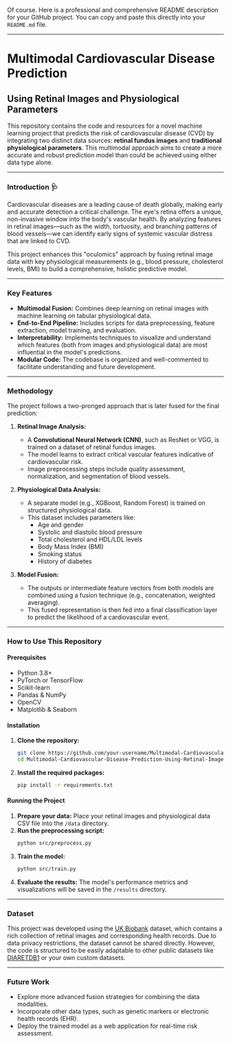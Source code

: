 Of course. Here is a professional and comprehensive README description for your GitHub project. You can copy and paste this directly into your `README.md` file.

-----

# Multimodal Cardiovascular Disease Prediction

## Using Retinal Images and Physiological Parameters

This repository contains the code and resources for a novel machine learning project that predicts the risk of cardiovascular disease (CVD) by integrating two distinct data sources: **retinal fundus images** and **traditional physiological parameters**. This multimodal approach aims to create a more accurate and robust prediction model than could be achieved using either data type alone.

  ---

### Introduction 🩺

Cardiovascular diseases are a leading cause of death globally, making early and accurate detection a critical challenge. The eye's retina offers a unique, non-invasive window into the body's vascular health. By analyzing features in retinal images—such as the width, tortuosity, and branching patterns of blood vessels—we can identify early signs of systemic vascular distress that are linked to CVD.

This project enhances this "oculomics" approach by fusing retinal image data with key physiological measurements (e.g., blood pressure, cholesterol levels, BMI) to build a comprehensive, holistic predictive model.

-----

### Key Features

  * **Multimodal Fusion:** Combines deep learning on retinal images with machine learning on tabular physiological data.
  * **End-to-End Pipeline:** Includes scripts for data preprocessing, feature extraction, model training, and evaluation.
  * **Interpretability:** Implements techniques to visualize and understand which features (both from images and physiological data) are most influential in the model's predictions.
  * **Modular Code:** The codebase is organized and well-commented to facilitate understanding and future development.

-----

### Methodology

The project follows a two-pronged approach that is later fused for the final prediction:

1.  **Retinal Image Analysis:**

      * A **Convolutional Neural Network (CNN)**, such as ResNet or VGG, is trained on a dataset of retinal fundus images.
      * The model learns to extract critical vascular features indicative of cardiovascular risk.
      * Image preprocessing steps include quality assessment, normalization, and segmentation of blood vessels.

2.  **Physiological Data Analysis:**

      * A separate model (e.g., XGBoost, Random Forest) is trained on structured physiological data.
      * This dataset includes parameters like:
          * Age and gender
          * Systolic and diastolic blood pressure
          * Total cholesterol and HDL/LDL levels
          * Body Mass Index (BMI)
          * Smoking status
          * History of diabetes

3.  **Model Fusion:**

      * The outputs or intermediate feature vectors from both models are combined using a fusion technique (e.g., concatenation, weighted averaging).
      * This fused representation is then fed into a final classification layer to predict the likelihood of a cardiovascular event.

-----

### How to Use This Repository

#### **Prerequisites**

  * Python 3.8+
  * PyTorch or TensorFlow
  * Scikit-learn
  * Pandas & NumPy
  * OpenCV
  * Matplotlib & Seaborn

#### **Installation**

1.  **Clone the repository:**

    ```bash
    git clone https://github.com/your-username/Multimodal-Cardiovascular-Disease-Prediction-Using-Retinal-Images-and-Physiological-Parameters.git
    cd Multimodal-Cardiovascular-Disease-Prediction-Using-Retinal-Images-and-Physiological-Parameters
    ```

2.  **Install the required packages:**

    ```bash
    pip install -r requirements.txt
    ```

#### **Running the Project**

1.  **Prepare your data:** Place your retinal images and physiological data CSV file into the `/data` directory.
2.  **Run the preprocessing script:**
    ```bash
    python src/preprocess.py
    ```
3.  **Train the model:**
    ```bash
    python src/train.py
    ```
4.  **Evaluate the results:** The model's performance metrics and visualizations will be saved in the `/results` directory.

-----

### Dataset

This project was developed using the [UK Biobank](https://www.ukbiobank.ac.uk/) dataset, which contains a rich collection of retinal images and corresponding health records. Due to data privacy restrictions, the dataset cannot be shared directly. However, the code is structured to be easily adaptable to other public datasets like [DIARETDB1](https://www.google.com/search?q=https://www.it.lut.fi/project/imret/diaretdb1/) or your own custom datasets.

-----

### Future Work

  * Explore more advanced fusion strategies for combining the data modalities.
  * Incorporate other data types, such as genetic markers or electronic health records (EHR).
  * Deploy the trained model as a web application for real-time risk assessment.
